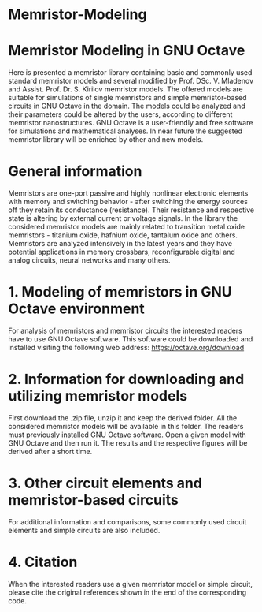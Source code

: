 # Memristor-Modeling
# Memristor Modeling in GNU Octave
Here is presented a memristor library containing basic and commonly used standard memristor models and several modified by Prof. DSc. V. Mladenov and Assist. Prof. Dr. S. Kirilov memristor models. 
The offered models are suitable for simulations of single memristors and simple memristor-based circuits in GNU Octave in the domain. The models could be analyzed and their parameters could be altered by the users, according to different memristor nanostructures. GNU Octave is a user-friendly and free software for simulations and mathematical analyses.
In near future the suggested memristor library will be enriched by other and new models. 
# General information
Memristors are one-port passive and highly nonlinear electronic elements with memory and switching behavior - after switching the energy sources off they retain its conductance (resistance). Their resistance and respective state is altering by external current or voltage signals. In the library the considered memristor models are mainly related to transition metal oxide memristors - titanium oxide, hafnium oxide, tantalum oxide and others. Memristors are analyzed intensively in the latest years and they have potential applications in memory crossbars, reconfigurable digital and analog circuits, neural networks and many others.
# 1. Modeling of memristors in GNU Octave environment
For analysis of memristors and memristor circuits the interested readers have to use GNU Octave software. This software could be downloaded and installed visiting the following web address: https://octave.org/download 
# 2. Information for downloading and utilizing memristor models
First download the .zip file, unzip it and keep the derived folder. All the considered memristor models will be available in this folder. The readers must previously installed GNU Octave software. Open a given model with GNU Octave and then run it. The results and the respective figures will be derived after a short time.
# 3. Other circuit elements and memristor-based circuits
For additional information and comparisons, some commonly used circuit elements and simple circuits are also included.
# 4. Citation
When the interested readers use a given memristor model or simple circuit, please cite the original references shown in the end of the corresponding code.
